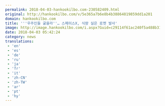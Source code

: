 ```yaml
---
permalink: 2018-04-03-hankookilbo.com-230582409.html
original: http://hankookilbo.com/v/5e365a7b6e8b4b38864819859dd1a201
domain: hankookilbo.com
title: '''우주인들 굶을라''… 스페이스X, 식량 실은 로켓 발사'
image: http://image.hankookilbo.com/i.aspx?Guid=c29114f61ac240f5a488b31f4e983abf&Month=201804&size=980
date: 2018-04-03 05:42:24
category: news
translations: 
 - 'en'
 - 'es'
 - 'de'
 - 'ru'
 - 'ja'
 - 'fr'
 - 'it'
 - 'zh-CN'
 - 'zh-TW'
 - 'ar'
 - 'pt'
 - 'hy'
---
```


